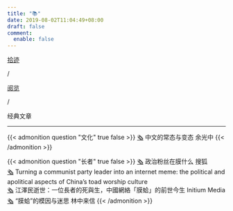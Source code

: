 ```yaml
---
title: "📚"
date: 2019-08-02T11:04:49+08:00
draft: false
comment:
  enable: false
---
```


<div class="nav-tab">
  <a href="../../../cages"><p class="not">拾迹</p></a><p class="not">/</p>
  <a href="../../../cage/books-view"><p class="not">阅览</p></a>
  <p class="now">/</p><p class="now">经典文章</p>
</div>

---

{{< admonition question "文化" true false >}}
[🗞️](https://zhuanlan.zhihu.com/p/32030547) 中文的常态与变态 余光中
{{< /admonition >}}

{{< admonition question "长者" true false >}}
[🗞️](https://archive.ph/20160508065740/http://cache.baiducontent.com/c?m=9f65cb4a8c8507ed4fece763104790380e54f722618d97027fa3c215cc795b434462e1bd27250d58d5c37b6c0ba8435fe9e73605765966e8c5dccd179ded9d3f598f3040070bf04505a26eb8ca3632b125872c99b86897ad804684afa2c4a95244bc20127bf0e7fa5c1767cc78f1642692d58e38154861bbfa4063&p=ce769a4786cc42ae10818c264b4c&newp=83578d15d9c040f046a7c7710f0592695c02dc3051d4d54a619e&user=baidu&fm=sc&query=%D5%FE%D6%CE%B7%DB%CB%BF%D4%DA%C4%A4%CA%B2%C3%B4%3F&qid=f1d842620002133f&p1=1) 政治粉丝在膜什么 搜狐<br>
[🗞️](https://www.tandfonline.com/doi/abs/10.1080/1369118X.2018.1485722?journalCode=rics20) Turning a communist party leader into an internet meme: the political and apolitical aspects of China’s toad worship culture<br>
[🗞️](https://theinitium.com/article/20160824-mainland-toadworship) 江澤民逝世：一位長者的死與生，中國網絡「膜蛤」的前世今生 Initium Media<br>
[🗞️](https://chinadigitaltimes.net/chinese/424823.html) “膜蛤”的模因与迷思 林中来信
{{< /admonition >}}